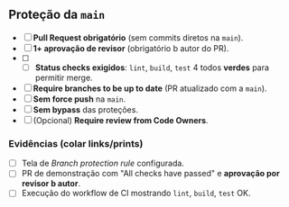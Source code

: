 ## Proteção da `main`
- [ ] **Pull Request obrigatório** (sem commits diretos na `main`).
- [ ] **1+ aprovação de revisor** (obrigatório b autor do PR).
- [ ] - [ ] **Status checks exigidos**: `lint`, `build`, `test` 4 todos **verdes** 
para permitir merge.
- [ ] **Require branches to be up to date** (PR atualizado com a `main`).
- [ ] **Sem force push** na `main`.
- [ ] **Sem bypass** das proteções.
- [ ] (Opcional) **Require review from Code Owners**.
 ### Evidências (colar links/prints)
- [ ] Tela de *Branch protection rule* configurada.
- [ ] PR de demonstração com "All checks have passed" e **aprovação por 
revisor b autor**.
- [ ] Execução do workflow de CI mostrando `lint`, `build`, `test` OK.
